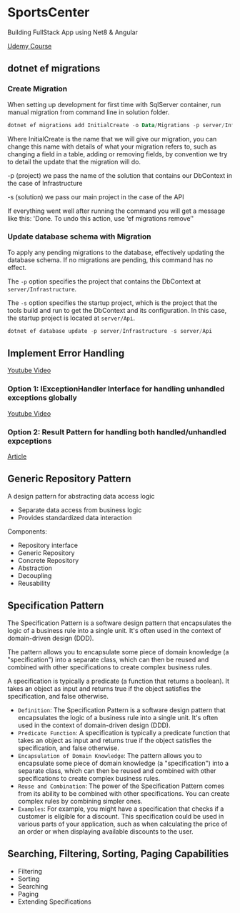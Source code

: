 # SportsCenter

Building FullStack App using Net8 &amp; Angular

[Udemy Course](https://github.com/rahulsahay19/dotnet-angular-chatgpt)

## dotnet ef migrations

### Create Migration

When setting up development for first time with SqlServer container, run manual migration from command line in solution folder.

```powershell
dotnet ef migrations add InitialCreate -o Data/Migrations -p server/Infrastructure -s server/Api
```

Where InitialCreate is the name that we will give our migration, you can change this name with details of what your migration refers to, such as changing a field in a table, adding or removing fields, by convention we try to detail the update that the migration will do.

-p (project) we pass the name of the solution that contains our DbContext in the case of Infrastructure

-s (solution) we pass our main project in the case of the API

If everything went well after running the command you will get a message like this: 'Done. To undo this action, use ‘ef migrations remove’'

### Update database schema with Migration

To apply any pending migrations to the database, effectively updating the database schema. If no migrations are pending, this command has no effect.

The `-p` option specifies the project that contains the DbContext at `server/Infrastructure`.

The `-s` option specifies the startup project, which is the project that the tools build and run to get the DbContext and its configuration. In this case, the startup project is located at `server/Api`.

```powershell
dotnet ef database update -p server/Infrastructure -s server/Api
```

## Implement Error Handling

[Youtube Video](https://www.youtube.com/watch?v=uOEDM0c9BNI)

### Option 1: IExceptionHandler Interface for handling unhandled exceptions globally

[Youtube Video](https://www.youtube.com/watch?v=f4zMGR3m70Y)

### Option 2: Result Pattern for handling both handled/unhandled expceptions

[Article](https://www.milanjovanovic.tech/blog/functional-error-handling-in-dotnet-with-the-result-pattern)

## Generic Repository Pattern

A design pattern for abstracting data access logic

- Separate data access from business logic
- Provides standardized data interaction

Components:

- Repository interface
- Generic Repository
- Concrete Repository
- Abstraction
- Decoupling
- Reusability

## Specification Pattern

The Specification Pattern is a software design pattern that encapsulates the logic of a business rule into a single unit. It's often used in the context of domain-driven design (DDD).

The pattern allows you to encapsulate some piece of domain knowledge (a "specification") into a separate class, which can then be reused and combined with other specifications to create complex business rules.

A specification is typically a predicate (a function that returns a boolean). It takes an object as input and returns true if the object satisfies the specification, and false otherwise.

- `Definition`: The Specification Pattern is a software design pattern that encapsulates the logic of a business rule into a single unit. It's often used in the context of domain-driven design (DDD).
- `Predicate Function`: A specification is typically a predicate function that takes an object as input and returns true if the object satisfies the specification, and false otherwise.
- `Encapsulation of Domain Knowledge`: The pattern allows you to encapsulate some piece of domain knowledge (a "specification") into a separate class, which can then be reused and combined with other specifications to create complex business rules.
- `Reuse and Combination`: The power of the Specification Pattern comes from its ability to be combined with other specifications. You can create complex rules by combining simpler ones.
- `Examples`: For example, you might have a specification that checks if a customer is eligible for a discount. This specification could be used in various parts of your application, such as when calculating the price of an order or when displaying available discounts to the user.

## Searching, Filtering, Sorting, Paging Capabilities

- Filtering
- Sorting
- Searching
- Paging
- Extending Specifications
